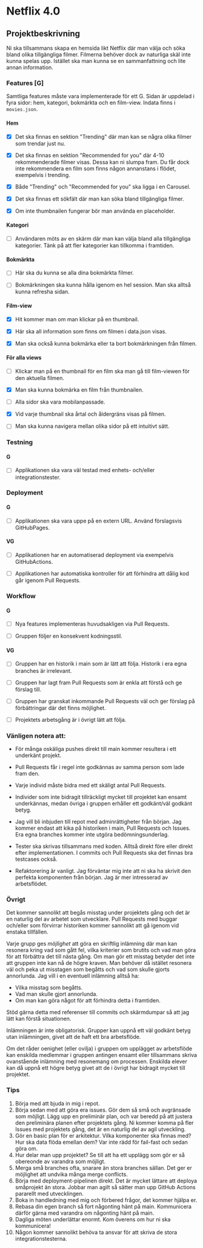 # Netflix 4.0

## Projektbeskrivning

Ni ska tillsammans skapa en hemsida likt Netflix där man välja och söka bland olika tillgängliga filmer. Filmerna behöver dock av naturliga skäl inte kunna spelas upp. Istället ska man kunna se en sammanfattning och lite annan information.

### Features [G]

Samtliga features måste vara implementerade för ett G. Sidan är uppdelad i fyra sidor: hem, kategori, bokmärkta och en film-view. Indata finns i `movies.json`.

#### Hem

- [x] Det ska finnas en sektion "Trending" där man kan se några olika filmer som trendar just nu.

- [x] Det ska finnas en sektion "Recommended for you" där 4-10 rekommenderade filmer visas. Dessa kan ni slumpa fram. Du får dock inte rekommendera en film som finns någon annanstans i flödet, exempelvis i trending.

- [x] Både "Trending" och "Recommended for you" ska ligga i en Carousel.

- [x] Det ska finnas ett sökfält där man kan söka bland tillgängliga filmer.

- [x] Om inte thumbnailen fungerar bör man använda en placeholder.

#### Kategori

- [ ] Användaren möts av en skärm där man kan välja bland alla tillgängliga kategorier. Tänk på att fler kategorier kan tillkomma i framtiden.

#### Bokmärkta

- [ ] Här ska du kunna se alla dina bokmärkta filmer.

- [ ] Bokmärkningen ska kunna hålla igenom en hel session. Man ska alltså kunna refresha sidan.

#### Film-view

- [x] Hit kommer man om man klickar på en thumbnail.

- [x] Här ska all information som finns om filmen i data.json visas.

- [x] Man ska också kunna bokmärka eller ta bort bokmärkningen från filmen.

#### För alla views

- [ ] Klickar man på en thumbnail för en film ska man gå till film-viewen för den aktuella filmen.

- [x] Man ska kunna bokmärka en film från thumbnailen.

- [ ] Alla sidor ska vara mobilanpassade.

- [x] Vid varje thumbnail ska årtal och åldergräns visas på filmen.

- [ ] Man ska kunna navigera mellan olika sidor på ett intuitivt sätt.

### Testning

#### G

- [ ] Applikationen ska vara väl testad med enhets- och/eller integrationstester.

### Deployment

#### G

- [ ] Applikationen ska vara uppe på en extern URL. Använd förslagsvis GitHubPages.

#### VG

- [ ] Applikationen har en automatiserad deployment via exempelvis GitHubActions.

- [ ] Applikationen har automatiska kontroller för att förhindra att dålig kod går igenom Pull Requests.

### Workflow

#### G

- [ ] Nya features implementeras huvudsakligen via Pull Requests.

- [ ] Gruppen följer en konsekvent kodningsstil.

#### VG

- [ ] Gruppen har en historik i main som är lätt att följa. Historik i era egna branches är irrelevant.

- [ ] Gruppen har lagt fram Pull Requests som är enkla att förstå och ge förslag till.

- [ ] Gruppen har granskat inkommande Pull Requests väl och ger förslag på förbättringar där det finns möjlighet.

- [ ] Projektets arbetsgång är i övrigt lätt att följa.

### Vänligen notera att:

- För många oskäliga pushes direkt till main kommer resultera i ett underkänt projekt.

- Pull Requests får i regel inte godkännas av samma person som lade fram den.

- Varje individ måste bidra med ett skäligt antal Pull Requests.

- Individer som inte bidragit tillräckligt mycket till projektet kan ensamt underkännas, medan övriga i gruppen erhåller ett godkänt/väl godkänt betyg.

- Jag vill bli inbjuden till repot med adminrättigheter från början. Jag kommer endast att kika på historiken i main, Pull Requests och Issues. Era egna branches kommer inte utgöra bedömningsunderlag.

- Tester ska skrivas tillsammans med koden. Alltså direkt före eller direkt efter implementationen. I commits och Pull Requests ska det finnas bra testcases också.

- Refaktorering är vanligt. Jag förväntar mig inte att ni ska ha skrivit den perfekta komponenten från början. Jag är mer intresserad av arbetsflödet.

### Övrigt

Det kommer sannolikt att begås misstag under projektets gång och det är en naturlig del av arbetet som utvecklare. Pull Requests med buggar och/eller som förvirrar historiken kommer sannolikt att gå igenom vid enstaka tillfällen.

Varje grupp ges _möjlighet_ att göra en skriftlig inlämning där man kan resonera kring vad som gått fel, vilka kriterier som brutits och vad man göra för att förbättra det till nästa gång. Om man gör ett misstag betyder det inte att gruppen inte kan nå de högre kraven. Man behöver då istället resonera väl och peka ut misstagen som begåtts och vad som skulle gjorts annorlunda. Jag vill i en eventuell inlämning alltså ha:

- Vilka misstag som begåtts.
- Vad man skulle gjort annorlunda.
- Om man kan göra något för att förhindra detta i framtiden.

Stöd gärna detta med referenser till commits och skärmdumpar så att jag lätt kan förstå situationen.

Inlämningen är inte obligatorisk. Grupper kan uppnå ett väl godkänt betyg utan inlämningen, givet att de haft ett bra arbetsflöde.

Om det råder oenighet (eller ovilja) i gruppen om upplägget av arbetsflöde kan enskilda medlemmar i gruppen antingen ensamt eller tillsammans skriva ovanstående inlämning med resonemang om processen. Enskilda elever kan då uppnå ett högre betyg givet att de i övrigt har bidragit mycket till projektet.

### Tips

1. Börja med att bjuda in mig i repot.
2. Börja sedan med att göra era issues. Gör dem så små och avgränsade som möjligt. Lägg upp en preliminär plan, och var beredd på att justera den preliminära planen efter projektets gång. Ni kommer komma på fler Issues med projektets gång, det är en naturlig del av agil utveckling.
3. Gör en basic plan för er arkitektur. Vilka komponenter ska finnas med? Hur ska data flöda emellan dem? Var inte rädd för fail-fast och sedan göra om.
4. Hur delar man upp projektet? Se till att ha ett upplägg som gör er så obereonde av varandra som möjligt.
5. Merga små branches ofta, snarare än stora branches sällan. Det ger er möjlighet att undvika många merge conflicts.
6. Börja med deployment-pipelinen direkt. Det är mycket lättare att deploya småprojekt än stora. Jobbar man agilt så sätter man upp GitHub Actions pararellt med utvecklingen.
7. Boka in handledning med mig och förbered frågor, det kommer hjälpa er.
8. Rebasa din egen branch så fort någonting hänt på main. Kommunicera därför gärna med varandra om någonting hänt på main.
9. Dagliga möten underlättar enormt. Kom överens om hur ni ska kommunicera!
10. Någon kommer sannolikt behöva ta ansvar för att skriva de stora integrationstesterna.
